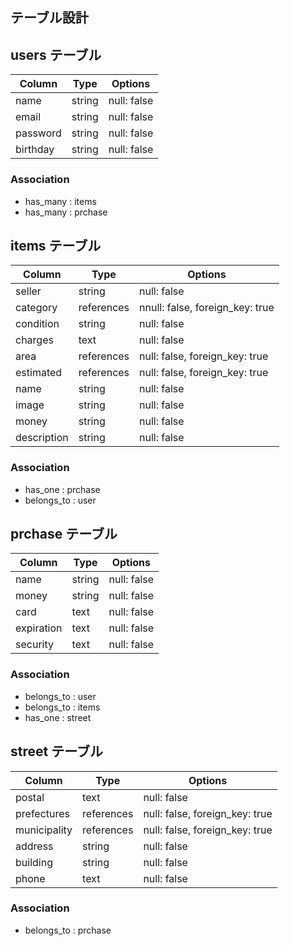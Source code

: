 ## テーブル設計

## users テーブル

| Column   | Type   | Options     |
| -------- | ------ | ----------- |
| name     | string | null: false |
| email    | string | null: false |
| password | string | null: false |
| birthday | string | null: false |

### Association
 
- has_many : items
- has_many : prchase

## items テーブル

| Column      | Type       | Options                         |
| ----------- | ---------- | ------------------------------- |
| seller      | string     | null: false                     |
| category    | references | nnull: false, foreign_key: true |
| condition   | string     | null: false                     |
| charges     | text       | null: false                     |
| area        | references | null: false, foreign_key: true  |
| estimated   | references | null: false, foreign_key: true  |
| name        | string     | null: false                     |
| image       | string     | null: false                     |
| money       | string     | null: false                     |
| description | string     | null: false                     |

### Association
 
- has_one : prchase
- belongs_to : user

## prchase テーブル

| Column     | Type   | Options     |
| ---------- | ------ | ----------- |
| name       | string | null: false |
| money      | string | null: false |
| card       | text   | null: false |
| expiration | text   | null: false |
| security   | text   | null: false |

### Association
 
- belongs_to : user
- belongs_to : items
- has_one : street

## street テーブル

| Column       | Type       | Options                        |
| ----------   | ---------- | ------------------------------ |
| postal       | text       | null: false                    |
| prefectures  | references | null: false, foreign_key: true |
| municipality | references | null: false, foreign_key: true |
| address      | string     | null: false                    |
| building     | string     | null: false                    |
| phone        | text       | null: false                    |

### Association
 
- belongs_to : prchase